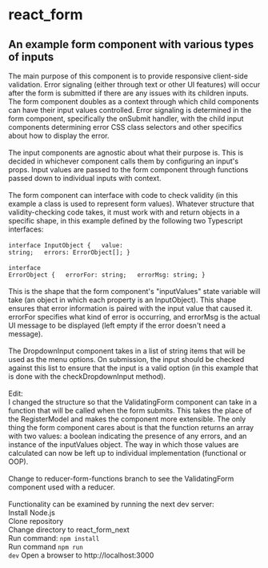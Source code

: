 # react_form
## An example form component with various types of inputs
The main purpose of this component is to provide responsive client-side validation. Error signaling (either through text or other UI features) will occur after the form is submitted if there are any issues with its children inputs. The form component doubles as a context through which child components can have their input values controlled. Error signaling is determined in the form component, specifically the onSubmit handler, with the child input components determining error CSS class selectors and other specifics about how to display the error.
<br><br>
The input components are agnostic about what their purpose is. This is decided in whichever component calls them by configuring an input's props. Input values are passed to the form component through functions passed down to individual inputs with context.
<br><br>
The form component can interface with code to check validity (in this example a class is used to represent form values). Whatever structure that validity-checking code takes, it must work with and return objects in a specific shape, in this example defined by the following two Typescript interfaces:
<br><br>
<code>interface InputObject {
&nbsp;&nbsp;value: string;
&nbsp;&nbsp;errors: ErrorObject[];
}</code><br><br>
<code>interface ErrorObject {
&nbsp;&nbsp;errorFor: string;
&nbsp;&nbsp;errorMsg: string;
}</code>
<br><br>
This is the shape that the form component's "inputValues" state variable will take (an object in which each property is an InputObject). This shape ensures that error information is paired with the input value that caused it. errorFor specifies what kind of error is occurring, and errorMsg is the actual UI message to be displayed (left empty if the error doesn't need a message).
<br><br>
The DropdownInput component takes in a list of string items that will be used as the menu options. On submission, the input should be checked against this list to ensure that the input is a valid option (in this example that is done with the checkDropdownInput method).
<br><br>
Edit:<br>
I changed the structure so that the ValidatingForm component can take in a function that will be called when the form submits. This takes the place of the RegisterModel and makes the component more extensible. The only thing the form component cares about is that the function returns an array with two values: a boolean indicating the presence of any errors, and an instance of the inputValues object. The way in which those values are calculated can now be left up to individual implementation (functional or OOP).
<br><br>
Change to reducer-form-functions branch to see the ValidatingForm component used with a reducer.
<br><br>
Functionality can be examined by running the next dev server:<br>
Install Node.js<br>
Clone repository<br>
Change directory to react_form_next<br>
Run command: <code>npm install</code><br>
Run command <code>npm run dev</code>
Open a browser to http://localhost:3000

